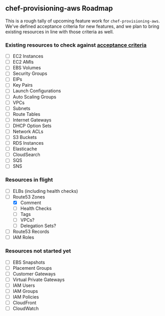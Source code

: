 ## chef-provisioning-aws Roadmap

This is a rough tally of upcoming feature work for `chef-provisioning-aws`. We've defined acceptance criteria for new features, and we plan to bring existing resources in line with those criteria as well.

### Existing resources to check against [acceptance criteria](https://github.com/chef/chef-provisioning-aws/blob/master/CONTRIBUTING.md)

- [ ] EC2 Instances
- [ ] EC2 AMIs
- [ ] EBS Volumes
- [ ] Security Groups
- [ ] EIPs
- [ ] Key Pairs
- [ ] Launch Configurations
- [ ] Auto Scaling Groups
- [ ] VPCs
- [ ] Subnets
- [ ] Route Tables
- [ ] Internet Gateways
- [ ] DHCP Option Sets
- [ ] Network ACLs
- [ ] S3 Buckets
- [ ] RDS Instances
- [ ] Elasticache
- [ ] CloudSearch
- [ ] SQS
- [ ] SNS

### Resources in flight
- [ ] ELBs (including health checks)
- [ ] Route53 Zones
  - [x] Comment
  - [ ] Health Checks
  - [ ] Tags
  - [ ] VPCs?
  - [ ] Delegation Sets?

- [ ] Route53 Records
- [ ] IAM Roles

### Resources not started yet
- [ ] EBS Snapshots
- [ ] Placement Groups
- [ ] Customer Gateways
- [ ] Virtual Private Gateways
- [ ] IAM Users
- [ ] IAM Groups
- [ ] IAM Policies
- [ ] CloudFront
- [ ] CloudWatch
